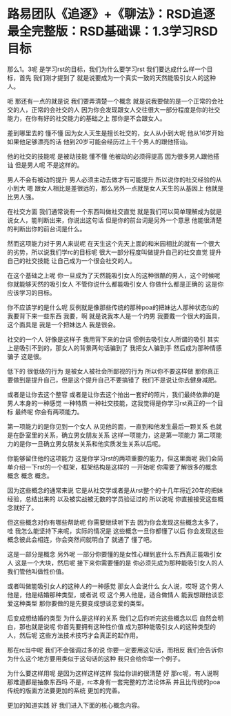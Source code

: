 # 路易团队《追逐》+《聊法》：RSD追逐最全完整版：RSD基础课：1.3学习RSD目标

那么1。3呢 是学习rst的目标，我们为什么要学习rst 我们要达成什么样一个目标，首先 我们刚才提到了 就是说要成为一个真实一致的天然能吸引女人的这种人。

呃 那还有一点的就是说 我们要弄清楚一个概念 就是说我要做的是一个正常的会社交的人，正常的会社交的人 因为你会发现跟女人交往很大一部分程度是你的社交能力，在你有好的社交能力的基础之上 那你是不会跟女人。

差到哪里去的 懂不懂 因为女人天生是擅长社交的，女人从小到大呢 他从16岁开始 如果他足够漂亮的话 他到20岁可能会经历过上千个男人的跟他搭讪。

他的社交的技能呢 是被动技能 懂不懂 他被动的必须得提高 因为很多男人跟他搭讪 但是男人呢 不是这样的。

男人不会有被动的提升 男人必须主动去做才有可能提升 所以说你的社交经验的从小到大 嗯 跟女人相比是差很远的，那么另外一点就是女人天生的从基因上 他就是比男人强。

在社交方面 我们通常说有一个东西叫做社交直觉 就是我们可以简单理解成为就是说女人，能判断出来，你说出这句话 但是你的前台词是另外一个意思 他能很清楚的判断出你的前台词是什么。

然而这项能力对于男人来说呢 在天生这个先天上面的和米园相比的就有一个很大的劣势，所以说我们学rc的目标呢 很大一部分程度叫做提升自己的社交直觉 提升自己的社交技能 让自己成为一个很会社交的人。

在这个基础之上呢 你一旦成为了天然能吸引女人的这种很酷的男人，这个时候呢 你就能够天然的吸引女人 不管你说什么都能吸引女人 你做什么都是正确的 这是你应该学习的目标。

你不应该学的是什么呢 反例就是像那些传统的那种poa的把妹达人那种状态似的 我要背下来一些东西 我要，啊 就是说我本人是一个灼男 我要戴一个很大的面具，这个面具是 我是一个把妹达人 我是很会。

社交的一个人 好像是这样子 我用背下来的台词 惯例去吸引女人所谓的吸引 其实上是吸引不到的，那女人的背景两句话骗到了 我把女人骗到手 然后成为那种情感骗子 这是很。

低下的 很低级的行为 是被女人被社会所鄙视的行为 所以你不要这样做 那你真正要做到是提升自己，但是这个提升自己不要搞错了 我们不是说让你去健身减肥。

或者是让你去这个整容 或者是让你去这个拍出一套好的照片，我们最终依靠的是男人本身的一种感觉 一种特质 一种社交技能，这我觉得是你学习rst真正的一个目标 最终呢 你会有两项能力。

第一项能力的是你见到一个女人 从见他的面，一直到和他发生最后一颗关系 也就是在卧室里的关系，确立男女朋友关系 这样一项能力，这是第一项能力 第二项能力的是你一旦确立男女朋友关系和他实质发生关系以后呢。

你能够留住他的这项能力 这是你学习rst的两项重要的能力，但这里面呢 我们会简单介绍一下rst的一个框架，框架结构是这样的 一开始呢 你需要了解很多的概念 概念 概念 概念。

因为这些概念的通常来说 它是从社交学或者是从rst整个的十几年将近20年的把妹经验，总结出来的 以及被实战被无数的学员验证过的 所以说呢 你直接接受这些概念就好了。

但这些概念对你有哪些帮助呢 你需要继续听下去 因为你会发现这些概念太多了，哇 我怎么能坚持下来呢，实际的情况是 这些概念一旦你都懂了以后 你会发现这些概念彼此会相连，你会突然间就明白了 就通了 懂了吧。

这是一部分是概念 另外呢 一部分你要懂的是女性心理到底什么东西真正能吸引女人 这是一个大块，然后呢 接下来你需要懂的是 你必须先成为那种能吸引女人的人 我们管他叫做性价值。

或者叫做能吸引女人的这种人的一种感觉 那女人会说什么 女人说，哎呀 这个男人他是，他是结婚那种类型，或者说 哎 这个男人他是，适合做情人 能我想跟他谈恋爱这种类型 那你要做的是先要变成想谈恋爱的类型。

后变成想结婚的类型 为什么是这样的关系 我们之后你听完这些概念以后 自然会明白，那也就是说呢 你首先要拥有这种性价值 成为那种能吸引女人的这种类型的人，然后呢 这些方法技术技巧才会真正的起作用。

那在rc当中呢 我们不会强调过多的说 你要一定要用这句话，而相反 我们会告诉你 为什么这个地方要用类似于这句话的这种 我只会给你举一个例子。

为什么要这样用呢 是因为这样这样这样 我给你讲的很清楚 好 那rc呢，有人说啊 那难道都是抽象东西吗 不是，rc本身有一套完整的方法论体系 并且比传统的poa传统的版面方法要更加的系统 更加的完善。

更加的知道实践 好 我们进入下面的核心概念内容。